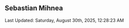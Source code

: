 <h2>Sebastian Mihnea</h2>

<!--RECENT_ACTIVITY:start-->
<!--RECENT_ACTIVITY:end-->
<!--RECENT_ACTIVITY:last_update-->
Last Updated: Saturday, August 30th, 2025, 12:28:23 AM
<!--RECENT_ACTIVITY:last_update_end-->

<!---LOL-STATS-START-HERE--->
<!---LOL-STATS-END-HERE--->
